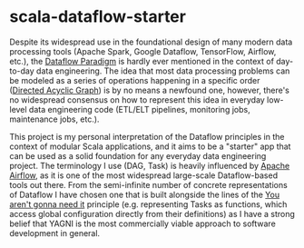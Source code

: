 # scala-dataflow-starter

Despite its widespread use in the foundational design of many modern data processing tools (Apache Spark, Google Dataflow, TensorFlow, Airflow, etc.), the [Dataflow Paradigm](https://en.wikipedia.org/wiki/Dataflow_programming) is hardly ever mentioned in the context of day-to-day data engineering. The idea that most data processing problems can be modeled as a series of operations happening in a specific order ([Directed Acyclic Graph](https://en.wikipedia.org/wiki/Directed_acyclic_graph)) is by no means a newfound one, however, there's no widespread consensus on how to represent this idea in everyday low-level data engineering code (ETL/ELT pipelines, monitoring jobs, maintenance jobs, etc.).

This project is my personal interpretation of the Dataflow principles in the context of modular Scala applications, and it aims to be a "starter" app that can be used as a solid foundation for any everyday data engineering project. The terminology I use (DAG, Task) is heavily influenced by [Apache Airflow](https://airflow.apache.org/docs/apache-airflow/stable/core-concepts/dags.html), as it is one of the most widespread large-scale Dataflow-based tools out there. From the semi-infinite number of concrete representations of Dataflow I have chosen one that is built alongside the lines of the [You aren't gonna need it](https://en.wikipedia.org/wiki/You_aren%27t_gonna_need_it) principle (e.g. representing Tasks as functions, which access global configuration directly from their definitions) as I have a strong belief that YAGNI is the most commercially viable approach to software development in general.
